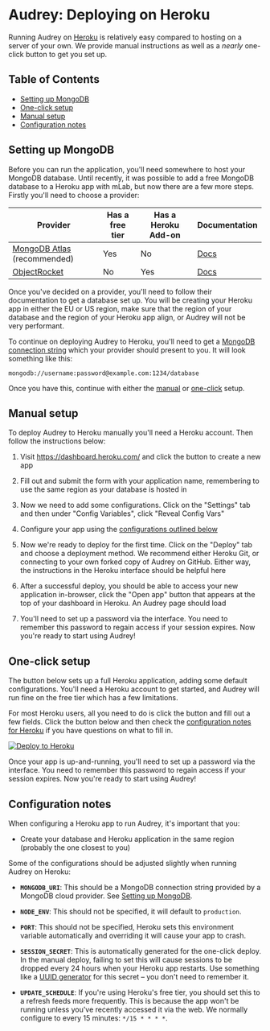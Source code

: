 
# Audrey: Deploying on Heroku

Running Audrey on [Heroku](https://www.heroku.com/) is relatively easy compared to hosting on a server of your own. We provide manual instructions as well as a _nearly_ one-click button to get you set up.


## Table of Contents

  * [Setting up MongoDB](#setting-up-mongodb)
  * [One-click setup](#one-click-setup)
  * [Manual setup](#manual-setup)
  * [Configuration notes](#configuration-notes)


## Setting up MongoDB

Before you can run the application, you'll need somewhere to host your MongoDB database. Until recently, it was possible to add a free MongoDB database to a Heroku app with mLab, but now there are a few more steps. Firstly you'll need to choose a provider:

| Provider                                                           | Has a free tier | Has a Heroku Add-on | Documentation                                                    |
|--------------------------------------------------------------------|-----------------|---------------------|------------------------------------------------------------------|
| [MongoDB Atlas](https://www.mongodb.com/cloud/atlas) (recommended) | Yes             | No                  | [Docs](https://developer.mongodb.com/how-to/use-atlas-on-heroku) |
| [ObjectRocket](https://www.objectrocket.com/)                      | No              | Yes                 | [Docs](https://elements.heroku.com/addons/ormongo)               |


Once you've decided on a provider, you'll need to follow their documentation to get a database set up. You will be creating your Heroku app in either the EU or US region, make sure that the region of your database and the region of your Heroku app align, or Audrey will not be very performant.

To continue on deploying Audrey to Heroku, you'll need to get a [MongoDB connection string](https://docs.mongodb.com/manual/reference/connection-string/) which your provider should present to you. It will look something like this:

```
mongodb://username:password@example.com:1234/database
```

Once you have this, continue with either the [manual](#manual-setup) or [one-click](#one-click-setup) setup.


## Manual setup

To deploy Audrey to Heroku manually you'll need a Heroku account. Then follow the instructions below:

  1. Visit <https://dashboard.heroku.com/> and click the button to create a new app

  2. Fill out and submit the form with your application name, remembering to use the same region as your database is hosted in

  5. Now we need to add some configurations. Click on the "Settings" tab and then under "Config Variables", click "Reveal Config Vars"

  6. Configure your app using the [configurations outlined below](#configuration-notes)

  7. Now we're ready to deploy for the first time. Click on the "Deploy" tab and choose a deployment method. We recommend either Heroku Git, or connecting to your own forked copy of Audrey on GitHub. Either way, the instructions in the Heroku interface should be helpful here

  8. After a successful deploy, you should be able to access your new application in-browser, click the "Open app" button that appears at the top of your dashboard in Heroku. An Audrey page should load

  9. You'll need to set up a password via the interface. You need to remember this password to regain access if your session expires. Now you're ready to start using Audrey!


## One-click setup

The button below sets up a full Heroku application, adding some default configurations. You'll need a Heroku account to get started, and Audrey will run fine on the free tier which has a few limitations.

For most Heroku users, all you need to do is click the button and fill out a few fields. Click the button below and then check the [configuration notes for Heroku](#configuration-notes) if you have questions on what to fill in.

[![Deploy to Heroku](https://www.herokucdn.com/deploy/button.svg)](https://heroku.com/deploy?template=https://github.com/rowanmanning/audrey/tree/main)

Once your app is up-and-running, you'll need to set up a password via the interface. You need to remember this password to regain access if your session expires. Now you're ready to start using Audrey!


## Configuration notes

When configuring a Heroku app to run Audrey, it's important that you:

  - Create your database and Heroku application in the same region (probably the one closest to you)

Some of the configurations should be adjusted slightly when running Audrey on Heroku:

  - **`MONGODB_URI`**: This should be a MongoDB connection string provided by a MongoDB cloud provider. See [Setting up MongoDB](#setting-up-mongodb).

  - **`NODE_ENV`**: This should not be specified, it will default to `production`.

  - **`PORT`**: This should not be specified, Heroku sets this environment variable automatically and overriding it will cause your app to crash.

  - **`SESSION_SECRET`**: This is automatically generated for the one-click deploy. In the manual deploy, failing to set this will cause sessions to be dropped every 24 hours when your Heroku app restarts. Use something like a [UUID generator](https://www.uuidgenerator.net/) for this secret – you don't need to remember it.

  - **`UPDATE_SCHEDULE`**: If you're using Heroku's free tier, you should set this to a refresh feeds more frequently. This is because the app won't be running unless you've recently accessed it via the web. We normally configure to every 15 minutes: `*/15 * * * *`.
